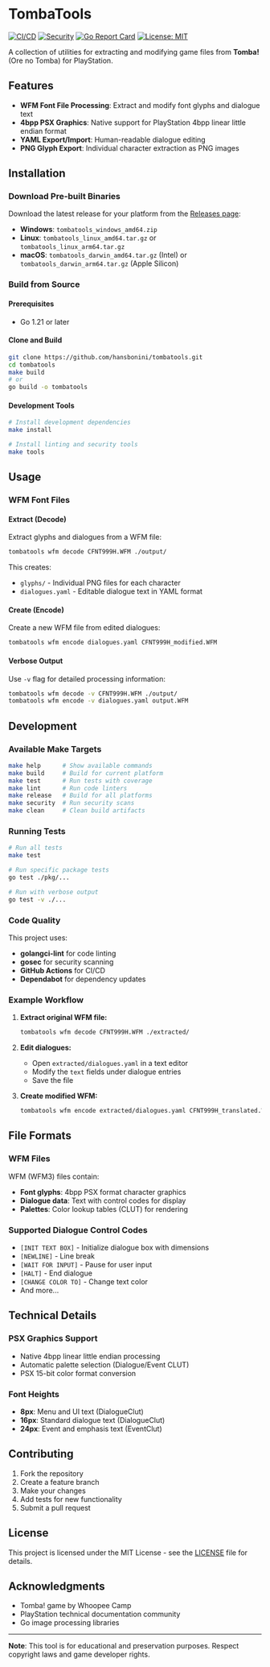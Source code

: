 # TombaTools

[![CI/CD](https://github.com/hansbonini/tombatools/actions/workflows/ci-cd.yml/badge.svg)](https://github.com/hansbonini/tombatools/actions/workflows/ci-cd.yml)
[![Security](https://github.com/hansbonini/tombatools/actions/workflows/security.yml/badge.svg)](https://github.com/hansbonini/tombatools/actions/workflows/security.yml)
[![Go Report Card](https://goreportcard.com/badge/github.com/hansbonini/tombatools)](https://goreportcard.com/report/github.com/hansbonini/tombatools)
[![License: MIT](https://img.shields.io/badge/License-MIT-yellow.svg)](https://opensource.org/licenses/MIT)

A collection of utilities for extracting and modifying game files from **Tomba!** (Ore no Tomba) for PlayStation.

## Features

- **WFM Font File Processing**: Extract and modify font glyphs and dialogue text
- **4bpp PSX Graphics**: Native support for PlayStation 4bpp linear little endian format
- **YAML Export/Import**: Human-readable dialogue editing
- **PNG Glyph Export**: Individual character extraction as PNG images

## Installation

### Download Pre-built Binaries

Download the latest release for your platform from the [Releases page](https://github.com/hansbonini/tombatools/releases):

- **Windows**: `tombatools_windows_amd64.zip`
- **Linux**: `tombatools_linux_amd64.tar.gz` or `tombatools_linux_arm64.tar.gz`
- **macOS**: `tombatools_darwin_amd64.tar.gz` (Intel) or `tombatools_darwin_arm64.tar.gz` (Apple Silicon)

### Build from Source

#### Prerequisites
- Go 1.21 or later

#### Clone and Build
```bash
git clone https://github.com/hansbonini/tombatools.git
cd tombatools
make build
# or
go build -o tombatools
```

#### Development Tools
```bash
# Install development dependencies
make install

# Install linting and security tools
make tools
```

## Usage

### WFM Font Files

#### Extract (Decode)
Extract glyphs and dialogues from a WFM file:
```bash
tombatools wfm decode CFNT999H.WFM ./output/
```

This creates:
- `glyphs/` - Individual PNG files for each character
- `dialogues.yaml` - Editable dialogue text in YAML format

#### Create (Encode)
Create a new WFM file from edited dialogues:
```bash
tombatools wfm encode dialogues.yaml CFNT999H_modified.WFM
```

#### Verbose Output
Use `-v` flag for detailed processing information:
```bash
tombatools wfm decode -v CFNT999H.WFM ./output/
tombatools wfm encode -v dialogues.yaml output.WFM
```

## Development

### Available Make Targets

```bash
make help      # Show available commands
make build     # Build for current platform
make test      # Run tests with coverage
make lint      # Run code linters
make release   # Build for all platforms
make security  # Run security scans
make clean     # Clean build artifacts
```

### Running Tests

```bash
# Run all tests
make test

# Run specific package tests
go test ./pkg/...

# Run with verbose output
go test -v ./...
```

### Code Quality

This project uses:
- **golangci-lint** for code linting
- **gosec** for security scanning  
- **GitHub Actions** for CI/CD
- **Dependabot** for dependency updates

### Example Workflow

1. **Extract original WFM file:**
   ```bash
   tombatools wfm decode CFNT999H.WFM ./extracted/
   ```

2. **Edit dialogues:**
   - Open `extracted/dialogues.yaml` in a text editor
   - Modify the `text` fields under dialogue entries
   - Save the file

3. **Create modified WFM:**
   ```bash
   tombatools wfm encode extracted/dialogues.yaml CFNT999H_translated.WFM
   ```

## File Formats

### WFM Files
WFM (WFM3) files contain:
- **Font glyphs**: 4bpp PSX format character graphics
- **Dialogue data**: Text with control codes for display
- **Palettes**: Color lookup tables (CLUT) for rendering

### Supported Dialogue Control Codes
- `[INIT TEXT BOX]` - Initialize dialogue box with dimensions
- `[NEWLINE]` - Line break
- `[WAIT FOR INPUT]` - Pause for user input
- `[HALT]` - End dialogue
- `[CHANGE COLOR TO]` - Change text color
- And more...

## Technical Details

### PSX Graphics Support
- Native 4bpp linear little endian processing
- Automatic palette selection (Dialogue/Event CLUT)
- PSX 15-bit color format conversion

### Font Heights
- **8px**: Menu and UI text (DialogueClut)
- **16px**: Standard dialogue text (DialogueClut) 
- **24px**: Event and emphasis text (EventClut)

## Contributing

1. Fork the repository
2. Create a feature branch
3. Make your changes
4. Add tests for new functionality
5. Submit a pull request

## License

This project is licensed under the MIT License - see the [LICENSE](LICENSE) file for details.

## Acknowledgments

- Tomba! game by Whoopee Camp
- PlayStation technical documentation community
- Go image processing libraries

---

**Note**: This tool is for educational and preservation purposes. Respect copyright laws and game developer rights.
